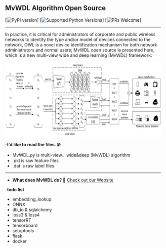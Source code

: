 ## MvWDL Algorithm Open Source

[![PyPI version](https://img.shields.io/badge/PyPI%20version-21.3.1-green)]
[![Supported Python Versions](https://www.python.org/downloads/release/python-373/)]
[![PRs Welcome](https://gitlab.pi2star.com/majun/ccs)]

---
In practice, it is critical for administrators of corporate and public wireless networks to identify the type and/or model of devices connected to the network, OWL is a novel device identification mechanism for both network administrators and normal users; MvWDL open source is presented here, which is a new multi-view wide and deep learning (MvWDL) framework:

<img align="center" height="244" src="https://github.com/manford/usenix-security/blob/master/MvWDL.jpeg">

-**I'd like to read the files. 🤓**
- MvWDL.py is multi-view、wide&deep (MvWDL) algorithm
- .pkl is raw feature files
- .dat is raw label files

---
- **What does MvWDL do? 🤔**
  [Check out our Website](https://github.com/manford/usenix-security)


-**todo list**
- embedding_lookup
- ONNX
- db_io & sqlalchemy
- loss3 & loss4
- tensorRT
- tensorboard
- setuptools
- flask
- docker


